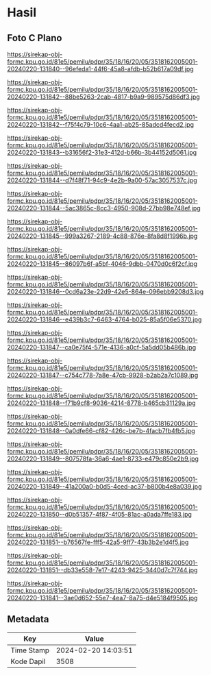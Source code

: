 # Hasil

## Foto C Plano

https://sirekap-obj-formc.kpu.go.id/81e5/pemilu/pdpr/35/18/16/20/05/3518162005001-20240220-131840--96efeda1-44f6-45a8-afdb-b52b617a09df.jpg

https://sirekap-obj-formc.kpu.go.id/81e5/pemilu/pdpr/35/18/16/20/05/3518162005001-20240220-131842--88be5263-2cab-4817-b9a9-989575d86df3.jpg

https://sirekap-obj-formc.kpu.go.id/81e5/pemilu/pdpr/35/18/16/20/05/3518162005001-20240220-131842--f75f4c79-10c6-4aa1-ab25-85adcd4fecd2.jpg

https://sirekap-obj-formc.kpu.go.id/81e5/pemilu/pdpr/35/18/16/20/05/3518162005001-20240220-131843--b31656f2-31e3-412d-b66b-3b44152d5061.jpg

https://sirekap-obj-formc.kpu.go.id/81e5/pemilu/pdpr/35/18/16/20/05/3518162005001-20240220-131844--d7f48f71-94c9-4e2b-9a00-57ac3057537c.jpg

https://sirekap-obj-formc.kpu.go.id/81e5/pemilu/pdpr/35/18/16/20/05/3518162005001-20240220-131844--5ac3865c-8cc3-4950-908d-27bb98e748ef.jpg

https://sirekap-obj-formc.kpu.go.id/81e5/pemilu/pdpr/35/18/16/20/05/3518162005001-20240220-131845--999a3267-2189-4c88-876e-8fa8d8f1996b.jpg

https://sirekap-obj-formc.kpu.go.id/81e5/pemilu/pdpr/35/18/16/20/05/3518162005001-20240220-131845--86097b6f-a5bf-4046-9dbb-0470d0c6f2cf.jpg

https://sirekap-obj-formc.kpu.go.id/81e5/pemilu/pdpr/35/18/16/20/05/3518162005001-20240220-131846--0cd6a23e-22d9-42e5-864e-096ebb9208d3.jpg

https://sirekap-obj-formc.kpu.go.id/81e5/pemilu/pdpr/35/18/16/20/05/3518162005001-20240220-131846--e439b3c7-6463-4764-b025-85a5f06e5370.jpg

https://sirekap-obj-formc.kpu.go.id/81e5/pemilu/pdpr/35/18/16/20/05/3518162005001-20240220-131847--ca0e75f4-571e-4136-a0cf-5a5dd05b486b.jpg

https://sirekap-obj-formc.kpu.go.id/81e5/pemilu/pdpr/35/18/16/20/05/3518162005001-20240220-131847--c754c778-7a8e-47cb-9928-b2ab2a7c1089.jpg

https://sirekap-obj-formc.kpu.go.id/81e5/pemilu/pdpr/35/18/16/20/05/3518162005001-20240220-131848--f71b9cf8-9036-4214-8778-b465cb31129a.jpg

https://sirekap-obj-formc.kpu.go.id/81e5/pemilu/pdpr/35/18/16/20/05/3518162005001-20240220-131848--0a0dfe66-cf82-426c-be7b-4facb7fb4fb5.jpg

https://sirekap-obj-formc.kpu.go.id/81e5/pemilu/pdpr/35/18/16/20/05/3518162005001-20240220-131849--807578fa-36a6-4ae1-8733-e479c850e2b9.jpg

https://sirekap-obj-formc.kpu.go.id/81e5/pemilu/pdpr/35/18/16/20/05/3518162005001-20240220-131849--41a200a0-b0d5-4ced-ac37-b800b4e8a039.jpg

https://sirekap-obj-formc.kpu.go.id/81e5/pemilu/pdpr/35/18/16/20/05/3518162005001-20240220-131850--d0b51357-4f87-4f05-81ac-a0ada7ffe183.jpg

https://sirekap-obj-formc.kpu.go.id/81e5/pemilu/pdpr/35/18/16/20/05/3518162005001-20240220-131851--b76567fe-fff5-42a5-9ff7-43b3b2e1d4f5.jpg

https://sirekap-obj-formc.kpu.go.id/81e5/pemilu/pdpr/35/18/16/20/05/3518162005001-20240220-131851--db33e558-7e17-4243-9425-3440d7c7f744.jpg

https://sirekap-obj-formc.kpu.go.id/81e5/pemilu/pdpr/35/18/16/20/05/3518162005001-20240220-131841--3ae0d652-55e7-4ea7-8a75-d4e5184f9505.jpg


## Metadata

| Key        | Value               |
| ---------- | ------------------- |
| Time Stamp | 2024-02-20 14:03:51 |
| Kode Dapil | 3508                |



